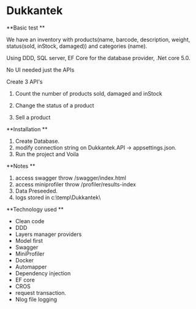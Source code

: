 # Dukkantek
**Basic test **

We have an inventory with products(name, barcode, description, weight, status(sold, inStock, damaged)) and categories (name).

 Using DDD, SQL server, EF Core for the database provider, .Net core 5.0.

No UI needed just the APIs

 Create 3 API's

1) Count the number of products sold, damaged and inStock

2) Change the status of a product

3) Sell a product

**Installation **
1) Create Database.
2) modify connection string on Dukkantek.API -> appsettings.json.
3) Run the project and Voila


**Notes **
1) access swagger throw /swagger/index.html
2) access miniprofiler throw /profiler/results-index
3) Data Preseeded.
4) logs stored in c:\temp\Dukkantek\

**Technology used **
- Clean code
- DDD
- Layers manager providers
- Model first
- Swagger
- MiniProfiler
- Docker 
-  Automapper
- Dependency injection
- EF core
- CROS
- request transaction.
- Nlog file logging 
 
